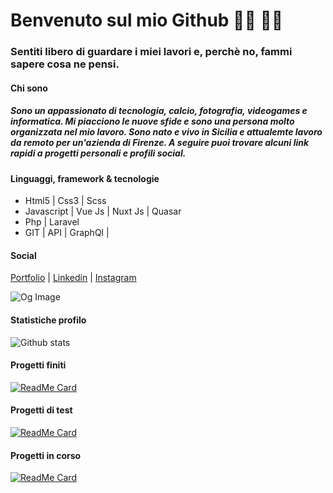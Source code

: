 # **Benvenuto sul mio Github 👋🏼 👨‍💻**
### Sentiti libero di guardare i miei lavori e, perchè no, fammi sapere cosa ne pensi.

#### Chi sono
##### _Sono un appassionato di tecnologia, calcio, fotografia, videogames e informatica. Mi piacciono le nuove sfide e sono una persona molto organizzata nel mio lavoro. Sono nato e vivo in Sicilia e attualemte lavoro da remoto per un'azienda di Firenze. A seguire puoi trovare alcuni link rapidi a progetti personali e profili social._

#### Linguaggi, framework & tecnologie
* Html5 | Css3 | Scss
* Javascript | Vue Js | Nuxt Js | Quasar
* Php | Laravel
* GIT | API | GraphQl |

#### Social
[Portfolio](https://marcopolino.dev/) |
[Linkedin](https://www.linkedin.com/in/marco-polino/) |
[Instagram](https://www.instagram.com/marco_polino_dev/)

![Og Image](https://marco-polino-portfolio.netlify.app/images/og-image.jpg)

#### Statistiche profilo
<!-- ![Top Langs](https://github-readme-stats.vercel.app/api/top-langs/?username=Marco-S117&repo=tv-schedule&title_color=d11919&text_color=fff&bg_color=333&icon_color=d11919) -->
![Github stats](https://github-readme-stats.vercel.app/api?username=Marco-S117&show_icons=true&title_color=d11919&text_color=fff&bg_color=333&icon_color=d11919)

#### Progetti finiti
[![ReadMe Card](https://github-readme-stats.vercel.app/api/pin/?username=Marco-S117&repo=trivia-vue&title_color=d11919&text_color=fff&bg_color=333&icon_color=d11919)](https://github.com/Marco-S117/trivia-vue)

#### Progetti di test
[![ReadMe Card](https://github-readme-stats.vercel.app/api/pin/?username=Marco-S117&repo=quasagram&title_color=d11919&text_color=fff&bg_color=333&icon_color=d11919)](https://github.com/Marco-S117/quasagram)

#### Progetti in corso
[![ReadMe Card](https://github-readme-stats.vercel.app/api/pin/?username=Marco-S117&repo=quasar-weather-app&title_color=d11919&text_color=fff&bg_color=333&icon_color=d11919)](https://github.com/Marco-S117/quasar-weather-app)
